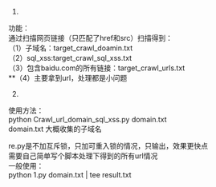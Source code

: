 1.  
功能：  
通过扫描网页链接（只匹配了href和src）扫描得到：  
（1）子域名：target_crawl_doamin.txt  
（2）sql_xss:target_crawl_sql_xss.txt  
（3）包含baidu.com的所有链接：target_crawl_urls.txt  
**（4）主要拿到url，处理都是小问题  
  
  
2.  
使用方法：  
python Crawl_url_domain_sql_xss.py domain.txt  
domain.txt  大概收集的子域名  
  
  
re.py是不加互斥锁，只加可重入锁的情况，只输出，效果更快点  
需要自己简单写个脚本处理下得到的所有url情况  
一般使用：  
python 1.py domain.txt | tee result.txt  
  
  
  
  
